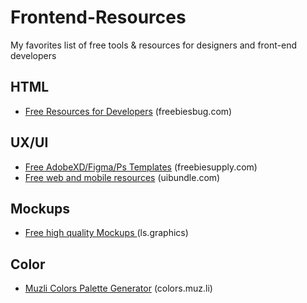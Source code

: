 # Frontend-Resources
My favorites list of free tools &amp; resources for designers and front-end developers


## HTML
- [Free Resources for Developers](https://freebiesbug.com/code-stuff/) (freebiesbug.com)


## UX/UI

- [Free AdobeXD/Figma/Ps Templates](https://freebiesupply.com/) (freebiesupply.com)
- [Free web and mobile resources](https://uibundle.com/) (uibundle.com)

## Mockups

- [Free high quality Mockups ](https://www.ls.graphics/free-mockups) (ls.graphics)


## Color 
- [Muzli Colors Palette Generator](https://colors.muz.li/) (colors.muz.li)